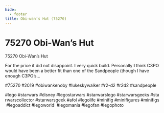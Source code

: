 ```yaml
---
hide:
  - footer
title: Obi-wan’s Hut (75270)
---
```


# 75270 Obi-Wan’s Hut

75270 Obi-Wan’s Hut

For the price it did not disappoint. I very quick build. Personally I think C3PO would have been a better fit than one of the Sandpeople (though I have enough C3PO’s…

#75270 #2019 #obiwankenoby #lukeskywalker #r2-d2 #r2d2 #sandpeople

#lego #starwars #disney #legostarwars #starwarslego #starwarsgeeks #starwarscollector #starwarsgeek #afol #legolife #minifig #minifigures #minifigs #legoaddict #legoworld  #legomania #legofan #legophoto 

